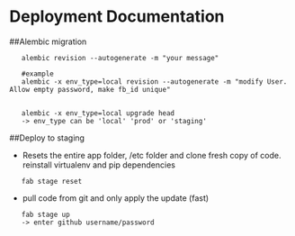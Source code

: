 # Deployment Documentation

##Alembic migration
```
   alembic revision --autogenerate -m "your message"
   
   #example
   alembic -x env_type=local revision --autogenerate -m "modify User. Allow empty password, make fb_id unique"
   
```

```
   alembic -x env_type=local upgrade head
   -> env_type can be 'local' 'prod' or 'staging'
```


##Deploy to staging

* Resets the entire app folder, /etc folder and clone fresh copy of code. reinstall virtualenv and pip dependencies
```
   fab stage reset
```

* pull code from git and only apply the update (fast)
```
   fab stage up
   -> enter github username/password
```
